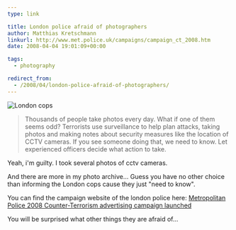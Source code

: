 ```yaml
---
type: link

title: London police afraid of photographers
author: Matthias Kretschmann
linkurl: http://www.met.police.uk/campaigns/campaign_ct_2008.htm
date: 2008-04-04 19:01:09+00:00

tags:
  - photography

redirect_from:
  - /2008/04/london-police-afraid-of-photographers/
---
```


![London cops](../media/londonpolice.jpg)

> Thousands of people take photos every day. What if one of them seems odd? Terrorists use surveillance to help plan attacks, taking photos and making notes about security measures like the location of CCTV cameras. If you see someone doing that, we need to know. Let experienced officers decide what action to take.

Yeah, i'm guilty. I took several photos of cctv cameras.

And there are more in my photo archive... Guess you have no other choice than informing the London cops cause they just "need to know".

You can find the campaign website of the london police here:
[Metropolitan Police 2008 Counter-Terrorism advertising campaign launched](http://www.met.police.uk/campaigns/campaign_ct_2008.htm)

You will be surprised what other things they are afraid of...
